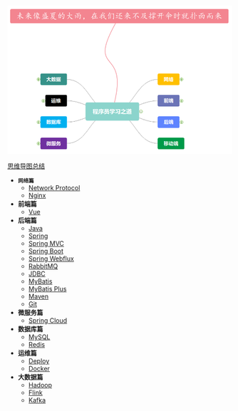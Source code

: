 <img src="README/image-20231031141938516.png" alt="image-20231031141938516" style="zoom:67%;" />

[思维导图总结](R~U~N.emmx)

- **`网络篇`**
  - [Network Protocol](Network/network-protocol.md)
  - [Nginx](Network/nginx.md)
- **前端篇**
  - [Vue](Vue/vue.md)
- **后端篇**
  - [Java](Java/java.md)
  - [Spring](Spring/spring.md)
  - [Spring MVC](Spring/Spring-mvc.md)
  - [Spring Boot](Spring/spring-boot.md)
  - [Spring Webflux](Spring/spring-webflux.md)
  - [RabbitMQ](MessageQueue/rabbitmq.md)
  - [JDBC](RelationalDatabase/jdbc.md)
  - [MyBatis](RelationalDatabase/mybatis.md)
  - [MyBatis Plus](RelationalDatabase/mybatis-plus.md)
  - [Maven](Tools/maven.md)
  - [Git](Tools/git.md)
- **微服务篇**
  - [Spring Cloud](Spring/spring-cloud.md)
- **数据库篇**
  - [MySQL](RelationalDatabase/mysql.md)
  - [Redis](NoSQL/redis.md)
- **运维篇**
  - [Deploy](Deploy/deploy.md)
  - [Docker](Tools/docker.md)
- **大数据篇**
  - [Hadoop](BigData/hadoop.md)
  - [Flink](BigData/flink.md)
  - [Kafka](MessageQueue/kafka.md)





